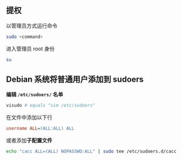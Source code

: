 ## 提权

以管理员方式运行命令

```bash
sudo <command>
```

进入管理员 root 身份

```bash
su
```





## Debian 系统将普通用户添加到 sudoers

**编辑 `/etc/sudoers/` 名单**

```bash
visudo # equals "vim /etc/sudoers"
```

在文件中添加以下行

```ini
username ALL=(ALL:ALL) ALL
```

或者添加**子配置文件**

```bash
echo "cacc ALL=(ALL) NOPASSWD:ALL" | sudo tee /etc/sudoers.d/cacc
```

